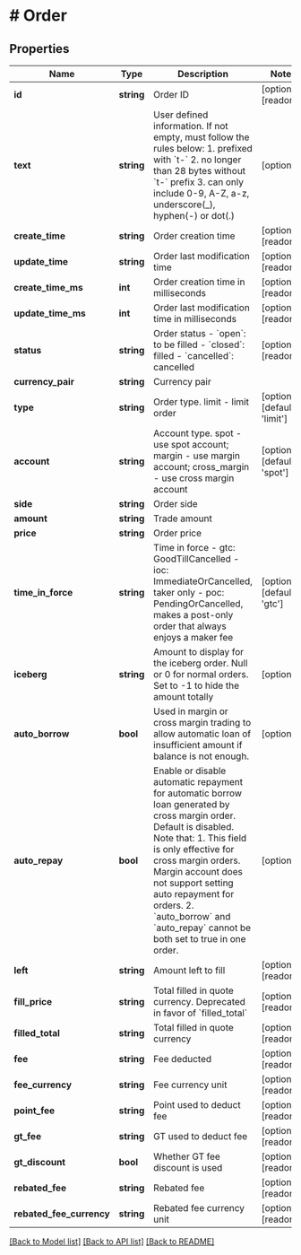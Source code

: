 # # Order

## Properties

Name | Type | Description | Notes
------------ | ------------- | ------------- | -------------
**id** | **string** | Order ID | [optional] [readonly] 
**text** | **string** | User defined information. If not empty, must follow the rules below:  1. prefixed with &#x60;t-&#x60; 2. no longer than 28 bytes without &#x60;t-&#x60; prefix 3. can only include 0-9, A-Z, a-z, underscore(_), hyphen(-) or dot(.) | [optional] 
**create_time** | **string** | Order creation time | [optional] [readonly] 
**update_time** | **string** | Order last modification time | [optional] [readonly] 
**create_time_ms** | **int** | Order creation time in milliseconds | [optional] [readonly] 
**update_time_ms** | **int** | Order last modification time in milliseconds | [optional] [readonly] 
**status** | **string** | Order status  - &#x60;open&#x60;: to be filled - &#x60;closed&#x60;: filled - &#x60;cancelled&#x60;: cancelled | [optional] [readonly] 
**currency_pair** | **string** | Currency pair | 
**type** | **string** | Order type. limit - limit order | [optional] [default to 'limit']
**account** | **string** | Account type. spot - use spot account; margin - use margin account; cross_margin - use cross margin account | [optional] [default to 'spot']
**side** | **string** | Order side | 
**amount** | **string** | Trade amount | 
**price** | **string** | Order price | 
**time_in_force** | **string** | Time in force  - gtc: GoodTillCancelled - ioc: ImmediateOrCancelled, taker only - poc: PendingOrCancelled, makes a post-only order that always enjoys a maker fee | [optional] [default to 'gtc']
**iceberg** | **string** | Amount to display for the iceberg order. Null or 0 for normal orders. Set to -1 to hide the amount totally | [optional] 
**auto_borrow** | **bool** | Used in margin or cross margin trading to allow automatic loan of insufficient amount if balance is not enough. | [optional] 
**auto_repay** | **bool** | Enable or disable automatic repayment for automatic borrow loan generated by cross margin order. Default is disabled. Note that:  1. This field is only effective for cross margin orders. Margin account does not support setting auto repayment for orders. 2. &#x60;auto_borrow&#x60; and &#x60;auto_repay&#x60; cannot be both set to true in one order. | [optional] 
**left** | **string** | Amount left to fill | [optional] [readonly] 
**fill_price** | **string** | Total filled in quote currency. Deprecated in favor of &#x60;filled_total&#x60; | [optional] [readonly] 
**filled_total** | **string** | Total filled in quote currency | [optional] [readonly] 
**fee** | **string** | Fee deducted | [optional] [readonly] 
**fee_currency** | **string** | Fee currency unit | [optional] [readonly] 
**point_fee** | **string** | Point used to deduct fee | [optional] [readonly] 
**gt_fee** | **string** | GT used to deduct fee | [optional] [readonly] 
**gt_discount** | **bool** | Whether GT fee discount is used | [optional] [readonly] 
**rebated_fee** | **string** | Rebated fee | [optional] [readonly] 
**rebated_fee_currency** | **string** | Rebated fee currency unit | [optional] [readonly] 

[[Back to Model list]](../../README.md#documentation-for-models) [[Back to API list]](../../README.md#documentation-for-api-endpoints) [[Back to README]](../../README.md)
